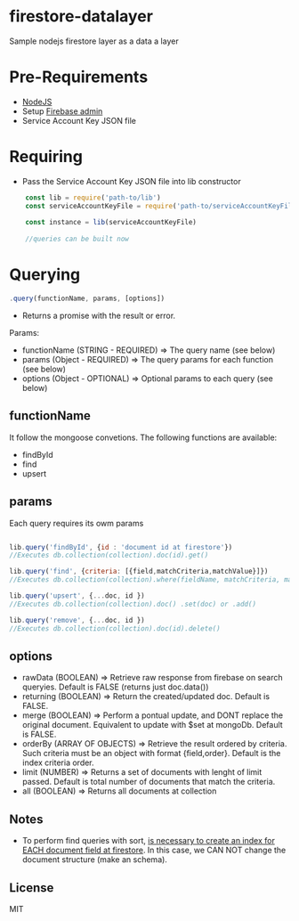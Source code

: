 # firestore-datalayer
Sample nodejs firestore layer as a data a layer

# Pre-Requirements

- [NodeJS](https://nodejs.org)
- Setup [Firebase admin](https://firebase.google.com/docs/admin/setup#add_firebase_to_your_app)
- Service Account Key JSON file

# Requiring
- Pass the Service Account Key JSON file into lib constructor

```javascript
    const lib = require('path-to/lib')
    const serviceAccountKeyFile = require('path-to/serviceAccountKeyFile')
    
    const instance = lib(serviceAccountKeyFile) 
    
    //queries can be built now   
```

# Querying

```javascript
.query(functionName, params, [options])

```

- Returns a promise with the result or error.

Params:

* functionName (STRING - REQUIRED)  => The query name (see below)
* params (Object - REQUIRED) => The query params for each function (see below)
* options (Object - OPTIONAL) => Optional params to each query (see below)

## functionName  

It follow the mongoose convetions. The following functions are available:
- findById
- find
- upsert

## params
Each query requires its owm params

```javascript

lib.query('findById', {id : 'document id at firestore'})
//Executes db.collection(collection).doc(id).get()

lib.query('find', {criteria: [{field,matchCriteria,matchValue}]})
//Executes db.collection(collection).where(fieldName, matchCriteria, matchValue).get()

lib.query('upsert', {...doc, id })
//Executes db.collection(collection).doc() .set(doc) or .add()

lib.query('remove', {...doc, id })
//Executes db.collection(collection).doc(id).delete()
```

## options

- rawData (BOOLEAN) => Retrieve raw response from firebase on search queryies. Default is FALSE (returns just doc.data())
- returning (BOOLEAN) => Return the created/updated doc. Default is FALSE.
- merge (BOOLEAN) => Perform a pontual update, and DONT replace the original document. Equivalent to update with $set at mongoDb. Default is FALSE.
- orderBy (ARRAY OF OBJECTS) => Retrieve the result ordered by criteria. Such criteria must be an object with format {field,order}. Default is the index criteria order.
- limit (NUMBER) => Returns a set of documents with lenght of limit passed. Default is total number of documents that match the criteria.
- all (BOOLEAN) => Returns all documents at collection

## Notes
- To perform find queries with sort, [is necessary to create an index for EACH document field at firestore](https://firebase.google.com/docs/firestore/query-data/indexing). In this case, we CAN NOT change the document structure (make an schema).

## License
MIT

